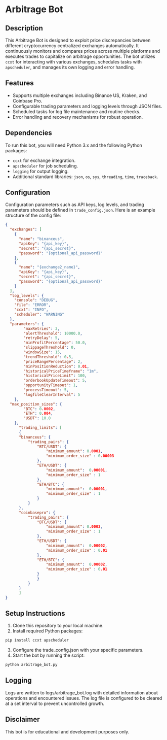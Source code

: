 # Arbitrage Bot

## Description

This Arbitrage Bot is designed to exploit price discrepancies between different cryptocurrency centralized
 exchanges automatically. It continuously monitors and compares prices across multiple platforms and executes trades to capitalize on arbitrage opportunities. The bot utilizes `ccxt` for interacting with various exchanges, schedules tasks with `apscheduler`, and manages its own logging and error handling.

## Features

- Supports multiple exchanges including Binance US, Kraken, and Coinbase Pro.
- Configurable trading parameters and logging levels through JSON files.
- Scheduled tasks for log file maintenance and routine checks.
- Error handling and recovery mechanisms for robust operation.

## Dependencies

To run this bot, you will need Python 3.x and the following Python packages:

- `ccxt` for exchange integration.
- `apscheduler` for job scheduling.
- `logging` for output logging.
- Additional standard libraries: `json`, `os`, `sys`, `threading`, `time`, `traceback`.

## Configuration

Configuration parameters such as API keys, log levels, and trading parameters should be defined in `trade_config.json`. Here is an example structure of the config file:

```json
{
  "exchanges": [
    {
      "name": "binanceus",
      "apiKey": "{api_key}",
      "secret": "{api_secret}",
      "password": "{optional_api_password}"
    },
    {
      "name": "{exchange2_name}",
      "apiKey": "{api_key}",
      "secret": "{api_secret}",
      "password": "{optional_api_password}"
    }
  ],
  "log_levels": {
    "console": "DEBUG",
    "file": "ERROR",
    "ccxt": "INFO",
    "scheduler": "WARNING"
  },
  "parameters": {
        "maxRetries": 3,
        "alertThreshold": 10000.0,
        "retryDelay": 5,
        "minProfitPercentage": 50.0,
        "slippageThreshold": 0,
        "windowSize": 15,
        "trendThreshold": 0.5,
        "priceRangePercentage": 2,
        "minPositionReduction": 0.01, 
        "historicalPriceTimeframe": "1m",
        "historicalPriceLimit": 100,
        "orderbookUpdateTimeout": 5,
        "opportunityTimeout": 1,
        "processTimeout": 5,
        "logfileClearInterval": 5
    },
  "max_position_sizes": {
        "BTC": 0.0002,
        "ETH": 0.004,
        "USDT": 10.0
    },
      "trading_limits": [ 
      {
      "binanceus": {
          "trading_pairs": {
              "BTC/USDT": {
                  "minimum_amount": 0.0001,
                  "minimum_order_size" : 0.00003
              },
              "ETH/USDT": {
                  "minimum_amount":  0.00001,
                  "minimum_order_size" : 1
              },
              "ETH/BTC": {
                  "minimum_amount":  0.00001,
                  "minimum_order_size" : 1
              }
          }
      },
      "coinbasepro": {
          "trading_pairs": {
              "BTC/USDT": {
                  "minimum_amount": 0.0003,
                  "minimum_order_size" : 1
              },
              "ETH/USDT": {
                  "minimum_amount":  0.00002,
                  "minimum_order_size" : 0.01
              },
              "ETH/BTC": {
                  "minimum_amount":  0.00002,
                  "minimum_order_size" : 0.01
              }
              }
          }
      }
      ]
}
```

## Setup Instructions

1. Clone this repository to your local machine.
2. Install required Python packages:

```bash
pip install ccxt apscheduler
```

3. Configure the trade_config.json with your specific parameters.
4. Start the bot by running the script:

```bash
python arbitrage_bot.py
```

## Logging

Logs are written to logs/arbitrage_bot.log with detailed information about operations and encountered issues. The log file is configured to be cleared at a set interval to prevent uncontrolled growth.

## Disclaimer

This bot is for educational and development purposes only.
